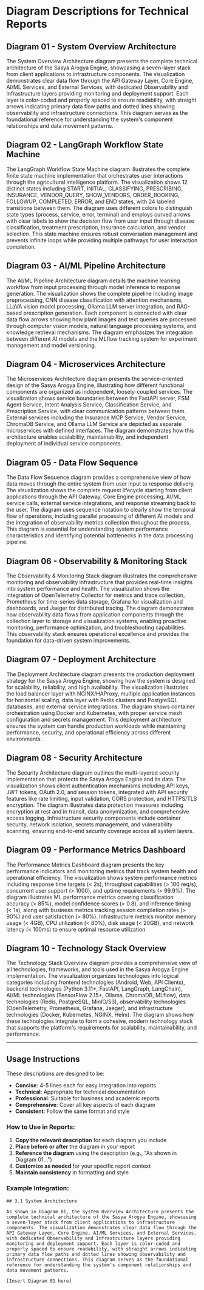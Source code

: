 # Diagram Descriptions for Technical Reports

## Diagram 01 - System Overview Architecture

The System Overview Architecture diagram presents the complete technical architecture of the Sasya Arogya Engine, showcasing a seven-layer stack from client applications to infrastructure components. The visualization demonstrates clear data flow through the API Gateway Layer, Core Engine, AI/ML Services, and External Services, with dedicated Observability and Infrastructure layers providing monitoring and deployment support. Each layer is color-coded and properly spaced to ensure readability, with straight arrows indicating primary data flow paths and dotted lines showing observability and infrastructure connections. This diagram serves as the foundational reference for understanding the system's component relationships and data movement patterns.

## Diagram 02 - LangGraph Workflow State Machine

The LangGraph Workflow State Machine diagram illustrates the complete finite state machine implementation that orchestrates user interactions through the agricultural intelligence platform. The visualization shows 12 distinct states including START, INITIAL, CLASSIFYING, PRESCRIBING, INSURANCE, VENDOR_QUERY, SHOW_VENDORS, ORDER_BOOKING, FOLLOWUP, COMPLETED, ERROR, and END states, with 24 labeled transitions between them. The diagram uses different colors to distinguish state types (process, service, error, terminal) and employs curved arrows with clear labels to show the decision flow from user input through disease classification, treatment prescription, insurance calculation, and vendor selection. This state machine ensures robust conversation management and prevents infinite loops while providing multiple pathways for user interaction completion.

## Diagram 03 - AI/ML Pipeline Architecture

The AI/ML Pipeline Architecture diagram details the machine learning workflow from input processing through model inference to response generation. The visualization shows the complete pipeline including image preprocessing, CNN disease classification with attention mechanisms, LLaVA vision model processing, Ollama LLM server integration, and RAG-based prescription generation. Each component is connected with clear data flow arrows showing how plant images and text queries are processed through computer vision models, natural language processing systems, and knowledge retrieval mechanisms. The diagram emphasizes the integration between different AI models and the MLflow tracking system for experiment management and model versioning.

## Diagram 04 - Microservices Architecture

The Microservices Architecture diagram presents the service-oriented design of the Sasya Arogya Engine, illustrating how different functional components are organized as independent, loosely-coupled services. The visualization shows service boundaries between the FastAPI server, FSM Agent Service, Intent Analysis Service, Classification Service, and Prescription Service, with clear communication patterns between them. External services including the Insurance MCP Service, Vendor Service, ChromaDB Service, and Ollama LLM Service are depicted as separate microservices with defined interfaces. The diagram demonstrates how this architecture enables scalability, maintainability, and independent deployment of individual service components.

## Diagram 05 - Data Flow Sequence

The Data Flow Sequence diagram provides a comprehensive view of how data moves through the entire system from user input to response delivery. The visualization shows the complete request lifecycle starting from client applications through the API Gateway, Core Engine processing, AI/ML service calls, external service integrations, and response streaming back to the user. The diagram uses sequence notation to clearly show the temporal flow of operations, including parallel processing of different AI models and the integration of observability metrics collection throughout the process. This diagram is essential for understanding system performance characteristics and identifying potential bottlenecks in the data processing pipeline.

## Diagram 06 - Observability & Monitoring Stack

The Observability & Monitoring Stack diagram illustrates the comprehensive monitoring and observability infrastructure that provides real-time insights into system performance and health. The visualization shows the integration of OpenTelemetry Collector for metrics and trace collection, Prometheus for time-series data storage, Grafana for visualization and dashboards, and Jaeger for distributed tracing. The diagram demonstrates how observability data flows from application components through the collection layer to storage and visualization systems, enabling proactive monitoring, performance optimization, and troubleshooting capabilities. This observability stack ensures operational excellence and provides the foundation for data-driven system improvements.

## Diagram 07 - Deployment Architecture

The Deployment Architecture diagram presents the production deployment strategy for the Sasya Arogya Engine, showing how the system is designed for scalability, reliability, and high availability. The visualization illustrates the load balancer layer with NGINX/HAProxy, multiple application instances for horizontal scaling, data layer with Redis clusters and PostgreSQL databases, and external service integrations. The diagram shows container orchestration using Docker and Kubernetes, with proper service mesh configuration and secrets management. This deployment architecture ensures the system can handle production workloads while maintaining performance, security, and operational efficiency across different environments.

## Diagram 08 - Security Architecture

The Security Architecture diagram outlines the multi-layered security implementation that protects the Sasya Arogya Engine and its data. The visualization shows client authentication mechanisms including API keys, JWT tokens, OAuth 2.0, and session tokens, integrated with API security features like rate limiting, input validation, CORS protection, and HTTPS/TLS encryption. The diagram illustrates data protection measures including encryption at rest and in transit, data anonymization, and comprehensive access logging. Infrastructure security components include container security, network isolation, secrets management, and vulnerability scanning, ensuring end-to-end security coverage across all system layers.

## Diagram 09 - Performance Metrics Dashboard

The Performance Metrics Dashboard diagram presents the key performance indicators and monitoring metrics that track system health and operational efficiency. The visualization shows system performance metrics including response time targets (< 2s), throughput capabilities (> 100 req/s), concurrent user support (> 1000), and uptime requirements (> 99.9%). The diagram illustrates ML performance metrics covering classification accuracy (> 85%), model confidence scores (> 0.8), and inference timing (< 1s), along with business metrics tracking session completion rates (> 90%) and user satisfaction (> 80%). Infrastructure metrics monitor memory usage (< 4GB), CPU utilization (< 80%), disk usage (< 20GB), and network latency (< 100ms) to ensure optimal resource utilization.

## Diagram 10 - Technology Stack Overview

The Technology Stack Overview diagram provides a comprehensive view of all technologies, frameworks, and tools used in the Sasya Arogya Engine implementation. The visualization organizes technologies into logical categories including frontend technologies (Android, Web, API Clients), backend technologies (Python 3.11+, FastAPI, LangGraph, LangChain), AI/ML technologies (TensorFlow 2.15+, Ollama, ChromaDB, MLflow), data technologies (Redis, PostgreSQL, MinIO/S3), observability technologies (OpenTelemetry, Prometheus, Grafana, Jaeger), and infrastructure technologies (Docker, Kubernetes, NGINX, Helm). The diagram shows how these technologies integrate to form a cohesive, modern technology stack that supports the platform's requirements for scalability, maintainability, and performance.

---

## Usage Instructions

These descriptions are designed to be:

- **Concise**: 4-5 lines each for easy integration into reports
- **Technical**: Appropriate for technical documentation
- **Professional**: Suitable for business and academic reports
- **Comprehensive**: Cover all key aspects of each diagram
- **Consistent**: Follow the same format and style

### How to Use in Reports:

1. **Copy the relevant description** for each diagram you include
2. **Place before or after** the diagram in your report
3. **Reference the diagram** using the description (e.g., "As shown in Diagram 01...")
4. **Customize as needed** for your specific report context
5. **Maintain consistency** in formatting and style

### Example Integration:

```
## 3.1 System Architecture

As shown in Diagram 01, the System Overview Architecture presents the complete technical architecture of the Sasya Arogya Engine, showcasing a seven-layer stack from client applications to infrastructure components. The visualization demonstrates clear data flow through the API Gateway Layer, Core Engine, AI/ML Services, and External Services, with dedicated Observability and Infrastructure layers providing monitoring and deployment support. Each layer is color-coded and properly spaced to ensure readability, with straight arrows indicating primary data flow paths and dotted lines showing observability and infrastructure connections. This diagram serves as the foundational reference for understanding the system's component relationships and data movement patterns.

[Insert Diagram 01 here]
```
